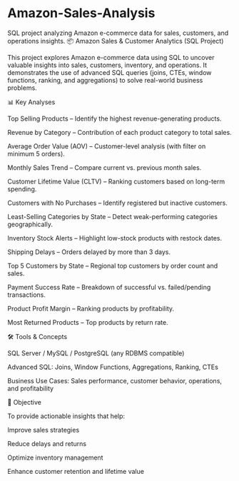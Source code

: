 # Amazon-Sales-Analysis
SQL project analyzing Amazon e-commerce data for sales, customers, and operations insights.
📦 Amazon Sales & Customer Analytics (SQL Project)

This project explores Amazon e-commerce data using SQL to uncover valuable insights into sales, customers, inventory, and operations.
It demonstrates the use of advanced SQL queries (joins, CTEs, window functions, ranking, and aggregations) to solve real-world business problems.

📊 Key Analyses

Top Selling Products – Identify the highest revenue-generating products.

Revenue by Category – Contribution of each product category to total sales.

Average Order Value (AOV) – Customer-level analysis (with filter on minimum 5 orders).

Monthly Sales Trend – Compare current vs. previous month sales.

Customer Lifetime Value (CLTV) – Ranking customers based on long-term spending.

Customers with No Purchases – Identify registered but inactive customers.

Least-Selling Categories by State – Detect weak-performing categories geographically.

Inventory Stock Alerts – Highlight low-stock products with restock dates.

Shipping Delays – Orders delayed by more than 3 days.

Top 5 Customers by State – Regional top customers by order count and sales.

Payment Success Rate – Breakdown of successful vs. failed/pending transactions.

Product Profit Margin – Ranking products by profitability.

Most Returned Products – Top products by return rate.

🛠️ Tools & Concepts

SQL Server / MySQL / PostgreSQL (any RDBMS compatible)

Advanced SQL: Joins, Window Functions, Aggregations, Ranking, CTEs

Business Use Cases: Sales performance, customer behavior, operations, and profitability

🎯 Objective

To provide actionable insights that help:

Improve sales strategies

Reduce delays and returns

Optimize inventory management

Enhance customer retention and lifetime value
